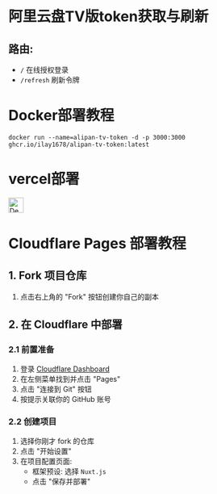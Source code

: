 # 阿里云盘TV版token获取与刷新

## 路由:

- `/` 在线授权登录
- `/refresh` 刷新令牌



# Docker部署教程
```
docker run --name=alipan-tv-token -d -p 3000:3000 ghcr.io/ilay1678/alipan-tv-token:latest 
```

# vercel部署
[<img src="https://vercel.com/button" alt="Deploy on vercel" height="30">](https://vercel.com/new/clone?repository-url=https%3A%2F%2Fgithub.com%2FiLay1678%2Falipan-tv-token&&project-name=alipan-tv-token&repository-name=alipan-tv-token)

# Cloudflare Pages 部署教程
## 1. Fork 项目仓库
1. 点击右上角的 "Fork" 按钮创建你自己的副本
## 2. 在 Cloudflare 中部署
### 2.1 前置准备
1. 登录 [Cloudflare Dashboard](https://dash.cloudflare.com)
2. 在左侧菜单找到并点击 "Pages"
3. 点击 "连接到 Git" 按钮
4. 按提示关联你的 GitHub 账号
### 2.2 创建项目
1. 选择你刚才 fork 的仓库
2. 点击 "开始设置"
3. 在项目配置页面:
   - 框架预设: 选择 `Nuxt.js`
   - 点击 "保存并部署"